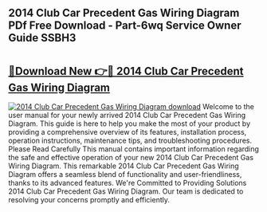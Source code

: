 ## 2014 Club Car Precedent Gas Wiring Diagram PDf Free Download - Part-6wq Service Owner Guide SSBH3

# <h2><a href="http://dfpc9b1.blite.top/?on=2014+Club+Car+Precedent+Gas+Wiring+Diagram">🔗Download New 👉🔴 2014 Club Car Precedent Gas Wiring Diagram</a></h2>

[![2014 Club Car Precedent Gas Wiring Diagram download](https://i.imgur.com/lujVjoI.png)](http://dfpc9b1.blite.top/?on=2014+Club+Car+Precedent+Gas+Wiring+Diagram)
Welcome to the user manual for your newly arrived 2014 Club Car Precedent Gas Wiring Diagram. This guide is here to help you make the most of your product by providing a comprehensive overview of its features, installation process, operation instructions, maintenance tips, and troubleshooting procedures. Please Read Carefully This manual contains important information regarding the safe and effective operation of your new 2014 Club Car Precedent Gas Wiring Diagram. This remarkable 2014 Club Car Precedent Gas Wiring Diagram offers a seamless blend of functionality and user-friendliness, thanks to its advanced features. We're Committed to Providing Solutions 2014 Club Car Precedent Gas Wiring Diagram. Our team is dedicated to resolving your concerns promptly and efficiently.
